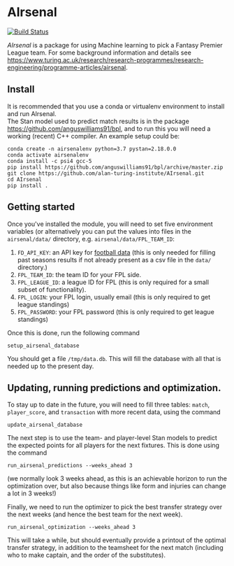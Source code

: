 # AIrsenal
[![Build Status](https://travis-ci.org/alan-turing-institute/AIrsenal.svg?branch=master)](https://travis-ci.org/alan-turing-institute/AIrsenal)

*AIrsenal* is a package for using Machine learning to pick a Fantasy Premier League team.
For some background information and details see https://www.turing.ac.uk/research/research-programmes/research-engineering/programme-articles/airsenal.

## Install

It is recommended that you use a conda or virtualenv environment to install and run AIrsenal.  
The Stan model used to predict match results is in the package https://github.com/anguswilliams91/bpl, and to run this you will need a working (recent) C++ compiler.
An example setup could be:
```
conda create -n airsenalenv python=3.7 pystan=2.18.0.0
conda activate airsenalenv
conda install -c psi4 gcc-5
pip install https://github.com/anguswilliams91/bpl/archive/master.zip
git clone https://github.com/alan-turing-institute/AIrsenal.git
cd AIrsenal
pip install .
```


## Getting started

Once you've installed the module, you will need to set five environment variables (or alternatively you can put the values into files in the ```airsenal/data/``` directory, e.g. ```airsenal/data/FPL_TEAM_ID```:

1. `FD_API_KEY`: an API key for [football data](https://www.football-data.org/) (this is only needed for filling past seasons results if not already present as a csv file in the ```data/``` directory.)
2. `FPL_TEAM_ID`: the team ID for your FPL side.
3. `FPL_LEAGUE_ID`: a league ID for FPL (this is only required for a small subset of functionality).
4. `FPL_LOGIN`: your FPL login, usually email (this is only required to get league standings)
5. `FPL_PASSWORD`: your FPL password (this is only required to get league standings)

Once this is done, run the following command

```shell
setup_airsenal_database
```

You should get a file ```/tmp/data.db```.  This will fill the database with all that is needed up to the present day.

## Updating, running predictions and optimization.

To stay up to date in the future, you will need to fill three tables: ```match```, ```player_score```, and ```transaction```
with more recent data, using the command
```shell
update_airsenal_database
```

The next step is to use the team- and player-level Stan models to predict the expected points for all players for the next fixtures.  This is done using the command
```shell
run_airsenal_predictions --weeks_ahead 3
```
(we normally look 3 weeks ahead, as this is an achievable horizon to run the optimization over, but also because things like form and injuries can change a lot in 3 weeks!)

Finally, we need to run the optimizer to pick the best transfer strategy over the next weeks (and hence the best team for the next week).
```shell
run_airsenal_optimization --weeks_ahead 3
```
This will take a while, but should eventually provide a printout of the optimal transfer strategy, in addition to the teamsheet for the next match (including who to make captain, and the order of the substitutes).





